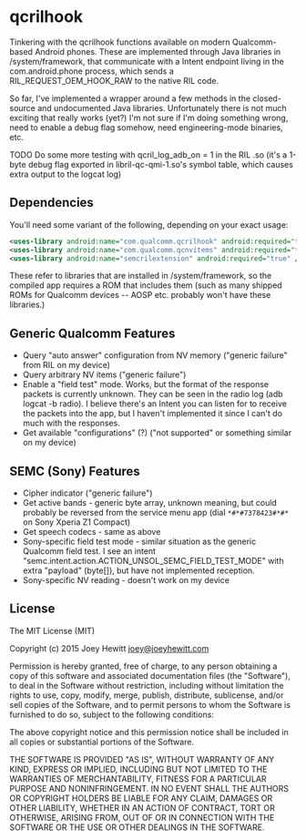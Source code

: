 # qcrilhook

Tinkering with the qcrilhook functions available on modern Qualcomm-based Android phones.  These are implemented through Java libraries in /system/framework, that communicate with a Intent endpoint living in the com.android.phone process, which sends a RIL_REQUEST_OEM_HOOK_RAW to the native RIL code.

So far, I've implemented a wrapper around a few methods in the closed-source and undocumented Java libraries.  Unfortunately there is not much exciting that really works (yet?)  I'm not sure if I'm doing something wrong, need to enable a debug flag somehow, need engineering-mode binaries, etc.

TODO Do some more testing with qcril_log_adb_on = 1 in the RIL .so (it's a 1-byte debug flag exported in libril-qc-qmi-1.so's symbol table, which causes extra output to the logcat log)

## Dependencies

You'll need some variant of the following, depending on your exact usage:

```xml
<uses-library android:name="com.qualcomm.qcrilhook" android:required="true" />
<uses-library android:name="com.qualcomm.qcnvitems" android:required="true" />
<uses-library android:name="semcrilextension" android:required="true" />
```
    
These refer to libraries that are installed in /system/framework, so the compiled app requires a ROM that includes them (such as many shipped ROMs for Qualcomm devices -- AOSP etc. probably won't have these libraries.)

## Generic Qualcomm Features

* Query "auto answer" configuration from NV memory ("generic failure" from RIL on my device)
* Query arbitrary NV items ("generic failure")
* Enable a "field test" mode. Works, but the format of the response packets is currently unknown. They can be seen in the radio log (adb logcat -b radio). I believe there's an Intent you can listen for to receive the packets into the app, but I haven't implemented it since I can't do much with the responses.
* Get available "configurations" (?) ("not supported" or something similar on my device)

## SEMC (Sony) Features

* Cipher indicator ("generic failure")
* Get active bands - generic byte array, unknown meaning, but could probably be reversed from the service menu app (dial `*#*#7378423#*#*` on Sony Xperia Z1 Compact)
* Get speech codecs - same as above
* Sony-specific field test mode - similar situation as the generic Qualcomm field test.  I see an intent "semc.intent.action.ACTION_UNSOL_SEMC_FIELD_TEST_MODE" with extra "payload" (byte[]), but have not implemented reception.
* Sony-specific NV reading - doesn't work on my device

## License

The MIT License (MIT)

Copyright (c) 2015 Joey Hewitt <joey@joeyhewitt.com>

Permission is hereby granted, free of charge, to any person obtaining a copy
of this software and associated documentation files (the "Software"), to deal
in the Software without restriction, including without limitation the rights
to use, copy, modify, merge, publish, distribute, sublicense, and/or sell
copies of the Software, and to permit persons to whom the Software is
furnished to do so, subject to the following conditions:

The above copyright notice and this permission notice shall be included in
all copies or substantial portions of the Software.

THE SOFTWARE IS PROVIDED "AS IS", WITHOUT WARRANTY OF ANY KIND, EXPRESS OR
IMPLIED, INCLUDING BUT NOT LIMITED TO THE WARRANTIES OF MERCHANTABILITY,
FITNESS FOR A PARTICULAR PURPOSE AND NONINFRINGEMENT. IN NO EVENT SHALL THE
AUTHORS OR COPYRIGHT HOLDERS BE LIABLE FOR ANY CLAIM, DAMAGES OR OTHER
LIABILITY, WHETHER IN AN ACTION OF CONTRACT, TORT OR OTHERWISE, ARISING FROM,
OUT OF OR IN CONNECTION WITH THE SOFTWARE OR THE USE OR OTHER DEALINGS IN
THE SOFTWARE.
